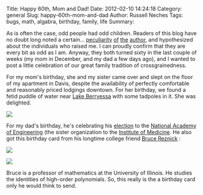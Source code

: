 Title: Happy 60th, Mom and Dad!
Date: 2012-02-10 14:24:18
Category: general
Slug: happy-60th-mom-and-dad
Author: Russell Neches
Tags: bugs, math, algabra, birthday, family, life
Summary: 


As is often the case, odd people had odd children. Readers of this blog
have no doubt long noted a certain...
[peculiarity](http://vort.org/2010/03/25/desirable-extinction/)
[of](http://www.youtube.com/watch?v=7YGom8W5FNo)
[the](http://twitpic.com/4x4uvb)
[author](http://www.youtube.com/watch?v=XfBTQl0q-Go), and hypothesized
about the individuals who raised me. I can proudly confirm that they are
every bit as odd as I am. Anyway, they both turned sixty in the last
couple of weeks (my mom in December, and my dad a few days ago), and I
wanted to post a little celebration of our great family tradition of
crossgrainedness.

For my mom's birthday, she and my sister came over and slept on the
floor of my apartment in Davis, despite the availability of perfectly
comfortable and reasonably priced lodgings downtown. For her birthday,
we found a fetid puddle of water near [Lake
Berryessa](http://en.wikipedia.org/wiki/Lake_Berryessa) with some
tadpoles in it. She was delighted.

![](http://vort.org/media/images/anna_and_mom_tadpoles.jpg)

For my dad's birthday, he's celebrating his
[election](http://www8.nationalacademies.org/onpinews/newsitem.aspx?RecordID=02092012)
to the [National Academy of Engineering](http://www.nae.edu/) (the
sister organization to the [Institute of Medicine](http://www.nasonline.org/>National%20Academy%20of%20Sciences</a>%20and%20the%20<a%20href=).
He also got this birthday card from his longtime college friend [Bruce Reznick](http://www.math.uiuc.edu/~reznick/) :

![](http://vort.org/media/images/bruce_reznick_bday_card_1.png)

![](http://vort.org/media/images/bruce_reznick_bday_card_2.png)

Bruce is a professor of mathematics at the University of Illinois. He
studies the identities of high-order polynomials. So, this really is the
a birthday card only he would think to send.
